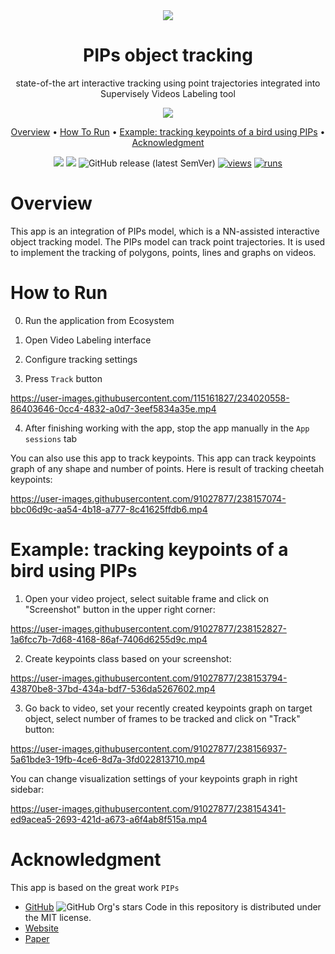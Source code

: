 <div align="center" markdown>
<img src="https://user-images.githubusercontent.com/115161827/233959102-9c48949f-b353-4a4b-ab7d-c1da99dfd914.jpg" />
  
# PIPs object tracking

state-of-the art interactive tracking using point trajectories integrated into Supervisely Videos Labeling tool

<img src='https://particle-video-revisited.github.io/images/fig1.jpg'>

<p align="center">
  <a href="#Overview">Overview</a> •
  <a href="#How-To-Run">How To Run</a> •
  <a href="#example-tracking-keypoints-of-a-bird-using-pips">Example: tracking keypoints of a bird using PIPs</a> •
  <a href="#Acknowledgment">Acknowledgment</a>
</p>

[![](https://img.shields.io/badge/supervisely-ecosystem-brightgreen)](https://ecosystem.supervise.ly/apps/supervisely-ecosystem/pips)
[![](https://img.shields.io/badge/slack-chat-green.svg?logo=slack)](https://supervise.ly/slack)
![GitHub release (latest SemVer)](https://img.shields.io/github/v/release/supervisely-ecosystem/pips)
[![views](https://app.supervise.ly/img/badges/views/supervisely-ecosystem/pips/supervisely/serve)](https://supervise.ly)
[![runs](https://app.supervise.ly/img/badges/runs/supervisely-ecosystem/pips/supervisely/serve)](https://supervise.ly)


</div>

# Overview

This app is an integration of PIPs model, which is a NN-assisted interactive object tracking model. The PIPs model can track point trajectories. It is used to implement the tracking of polygons, points, lines and graphs on videos.

# How to Run

0. Run the application from Ecosystem

1. Open Video Labeling interface

2. Configure tracking settings

3. Press `Track` button

https://user-images.githubusercontent.com/115161827/234020558-86403646-0cc4-4832-a0d7-3eef5834a35e.mp4

4. After finishing working with the app, stop the app manually in the `App sessions` tab

You can also use this app to track keypoints. This app can track keypoints graph of any shape and number of points. Here is result of tracking cheetah keypoints:

https://user-images.githubusercontent.com/91027877/238157074-bbc06d9c-aa54-4b18-a777-8c41625ffdb6.mp4

# Example: tracking keypoints of a bird using PIPs

1. Open your video project, select suitable frame and click on "Screenshot" button in the upper right corner:

https://user-images.githubusercontent.com/91027877/238152827-1a6fcc7b-7d68-4168-86af-7406d6255d9c.mp4

2. Create keypoints class based on your screenshot:

https://user-images.githubusercontent.com/91027877/238153794-43870be8-37bd-434a-bdf7-536da5267602.mp4

3. Go back to video, set your recently created keypoints graph on target object, select number of frames to be tracked and click on "Track" button:

https://user-images.githubusercontent.com/91027877/238156937-5a61bde3-19fb-4ce6-8d7a-3fd022813710.mp4

You can change visualization settings of your keypoints graph in right sidebar:

https://user-images.githubusercontent.com/91027877/238154341-ed9acea5-2693-421d-a673-a6f4ab8f515a.mp4

# Acknowledgment

This app is based on the great work `PIPs` 
- [GitHub](https://github.com/aharley/pips) ![GitHub Org's stars](https://img.shields.io/github/stars/aharley/pips?style=social) Code in this repository is distributed under the MIT license.
- [Website](https://particle-video-revisited.github.io/)
- [Paper](https://arxiv.org/abs/2204.04153) 






